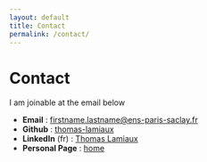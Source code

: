 ```yaml
---
layout: default
title: Contact
permalink: /contact/
---
```


<h1 class="section"> Contact </h1>

I am joinable at the email below

- **Email** : firstname.lastname@ens-paris-saclay.fr
- **Github** : [thomas-lamiaux](https://github.com/thomas-lamiaux)
- **LinkedIn** (fr) : [Thomas Lamiaux](www.linkedin.com/in/thomas-lamiaux-a26301200)
- **Personal Page** : [home](https://thomas-lamiaux.github.io/)
